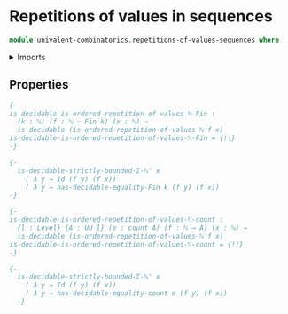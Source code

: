 # Repetitions of values in sequences

```agda
module univalent-combinatorics.repetitions-of-values-sequences where
```

<details><summary>Imports</summary>

```agda

```

</details>

## Properties

```agda
{-
is-decidable-is-ordered-repetition-of-values-ℕ-Fin :
  (k : ℕ) (f : ℕ → Fin k) (x : ℕ) →
  is-decidable (is-ordered-repetition-of-values-ℕ f x)
is-decidable-is-ordered-repetition-of-values-ℕ-Fin = {!!}
-}

{-
  is-decidable-strictly-bounded-Σ-ℕ' x
    ( λ y → Id (f y) (f x))
    ( λ y → has-decidable-equality-Fin k (f y) (f x))
-}

{-
is-decidable-is-ordered-repetition-of-values-ℕ-count :
  {l : Level} {A : UU l} (e : count A) (f : ℕ → A) (x : ℕ) →
  is-decidable (is-ordered-repetition-of-values-ℕ f x)
is-decidable-is-ordered-repetition-of-values-ℕ-count = {!!}
-}

{-
  is-decidable-strictly-bounded-Σ-ℕ' x
    ( λ y → Id (f y) (f x))
    ( λ y → has-decidable-equality-count e (f y) (f x))
  -}
```
